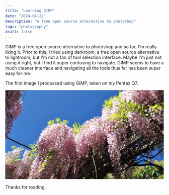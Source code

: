 ```yaml
---
title: "Learning GIMP"
date: "2024-04-22"
description: "A free open source alternative to photoshop"
tags: "photography"
draft: false
---
```


GIMP is a free open source alternative to photoshop and so far, I'm really liking it. Prior to this, I tried using darkroom, a free open source alternative to lightroom, but I'm not a fan of tool selection interface. Maybe I'm just not using it right, but I find it super confusing to navigate. GIMP seems to have a much cleaner interface and navigating all the tools thus far has been super easy for me.

The first image I processed using GIMP, taken on my Pentax Q7.

 ![flowers](/images/2024/gimp.jpg)

Thanks for reading.
